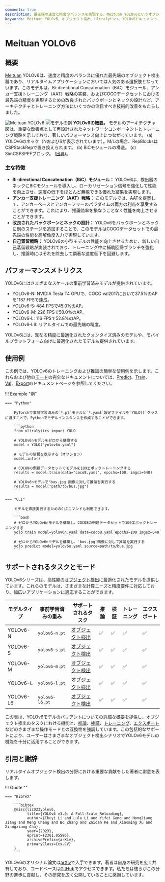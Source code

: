 ```yaml
---
comments: true
description: 最先端の速度と精度のバランスを実現する、Meituan YOLOv6というオブジェクト検出モデルを紹介します。機能、事前学習済みモデル、Pythonの使用方法について深く掘り下げます。
keywords: Meituan YOLOv6、オブジェクト検出、Ultralytics、YOLOv6ドキュメント、Bi-directional Concatenation、Anchor-Aided Training、事前学習済みモデル、リアルタイムアプリケーション
---
```


# Meituan YOLOv6

## 概要

[Meituan](https://about.meituan.com/) YOLOv6は、速度と精度のバランスに優れた最先端のオブジェクト検出器であり、リアルタイムアプリケーションにおいては人気のある選択肢となっています。このモデルは、Bi-directional Concatenation（BiC）モジュール、アンカー支援トレーニング（AAT）戦略の実装、およびCOCOデータセットにおける最先端の精度を実現するための改良されたバックボーンとネックの設計など、アーキテクチャとトレーニング方法にいくつかの注目すべき技術的改善をもたらしました。

![Meituan YOLOv6](https://user-images.githubusercontent.com/26833433/240750495-4da954ce-8b3b-41c4-8afd-ddb74361d3c2.png)
![モデルの例](https://user-images.githubusercontent.com/26833433/240750557-3e9ec4f0-0598-49a8-83ea-f33c91eb6d68.png)
**YOLOv6の概要。** モデルのアーキテクチャ図は、重要な改善点として再設計されたネットワークコンポーネントとトレーニング戦略を示しており、著しいパフォーマンス向上につながっています。 (a) YOLOv6のネック（NおよびSが表示されています）。M/Lの場合、RepBlocksはCSPStackRepで置き換えられます。 (b) BiCモジュールの構造。 (c) SimCSPSPPFブロック。 ([出典](https://arxiv.org/pdf/2301.05586.pdf))。

### 主な特徴

- **Bi-directional Concatenation（BiC）モジュール：** YOLOv6は、検出器のネックにBiCモジュールを導入し、ローカリゼーション信号を強化して性能を向上させ、速度の低下をほとんど無視できる優れた結果を実現します。
- **アンカー支援トレーニング（AAT）戦略：** このモデルでは、AATを提案して、アンカーベースとアンカーフリーのパラダイムの両方の利点を享受することができます。これにより、推論効率を損なうことなく性能を向上させることができます。
- **改良されたバックボーンとネックの設計：** YOLOv6をバックボーンとネックに別のステージを追加することで、このモデルはCOCOデータセットでの最先端の性能を高解像度入力で実現しています。
- **自己蒸留戦略：** YOLOv6の小型モデルの性能を向上させるために、新しい自己蒸留戦略が実装されており、トレーニング中に補助回帰ブランチを強化し、推論時にはそれを除去して顕著な速度低下を回避します。

## パフォーマンスメトリクス

YOLOv6にはさまざまなスケールの事前学習済みモデルが提供されています。

- YOLOv6-N: NVIDIA Tesla T4 GPUで、COCO val2017において37.5%のAPを1187 FPSで達成。
- YOLOv6-S: 484 FPSで45.0%のAP。
- YOLOv6-M: 226 FPSで50.0%のAP。
- YOLOv6-L: 116 FPSで52.8%のAP。
- YOLOv6-L6: リアルタイムでの最先端の精度。

YOLOv6には、異なる精度に最適化されたクォンタイズ済みのモデルや、モバイルプラットフォーム向けに最適化されたモデルも提供されています。

## 使用例

この例では、YOLOv6のトレーニングおよび推論の簡単な使用例を示します。これらおよび他の[モード](../modes/index.md)の完全なドキュメントについては、[Predict](../modes/predict.md)、[Train](../modes/train.md)、[Val](../modes/val.md)、[Export](../modes/export.md)のドキュメントページを参照してください。

!!! Example "例"

    === "Python"

        PyTorchで事前学習済みの`*.pt`モデルと`*.yaml`設定ファイルを`YOLO()`クラスに渡すことで、Pythonでモデルインスタンスを作成することができます。

        ```python
        from ultralytics import YOLO

        # YOLOv6nモデルをゼロから構築する
        model = YOLO("yolov6n.yaml")

        # モデルの情報を表示する（オプション）
        model.info()

        # COCO8の例題データセットでモデルを100エポックトレーニングする
        results = model.train(data="coco8.yaml", epochs=100, imgsz=640)

        # YOLOv6nモデルで'bus.jpg'画像に対して推論を実行する
        results = model("path/to/bus.jpg")
        ```

    === "CLI"

        モデルを直接実行するためのCLIコマンドも利用できます。

        ```bash
        # ゼロからYOLOv6nモデルを構築し、COCO8の例題データセットで100エポックトレーニングする
        yolo train model=yolov6n.yaml data=coco8.yaml epochs=100 imgsz=640

        # ゼロからYOLOv6nモデルを構築し、'bus.jpg'画像に対して推論を実行する
        yolo predict model=yolov6n.yaml source=path/to/bus.jpg
        ```

## サポートされるタスクとモード

YOLOv6シリーズは、高性能の[オブジェクト検出](../tasks/detect.md)に最適化されたモデルを提供しています。これらのモデルは、さまざまな計算ニーズと精度要件に対応しており、幅広いアプリケーションに適応することができます。

| モデルタイプ | 事前学習済みの重み | サポートされるタスク                   | 推論 | 検証 | トレーニング | エクスポート |
| ------------ | ------------------ | -------------------------------------- | ---- | ---- | ------------ | ------------ |
| YOLOv6-N     | `yolov6-n.pt`      | [オブジェクト検出](../tasks/detect.md) | ✅   | ✅   | ✅           | ✅           |
| YOLOv6-S     | `yolov6-s.pt`      | [オブジェクト検出](../tasks/detect.md) | ✅   | ✅   | ✅           | ✅           |
| YOLOv6-M     | `yolov6-m.pt`      | [オブジェクト検出](../tasks/detect.md) | ✅   | ✅   | ✅           | ✅           |
| YOLOv6-L     | `yolov6-l.pt`      | [オブジェクト検出](../tasks/detect.md) | ✅   | ✅   | ✅           | ✅           |
| YOLOv6-L6    | `yolov6-l6.pt`     | [オブジェクト検出](../tasks/detect.md) | ✅   | ✅   | ✅           | ✅           |

この表は、YOLOv6モデルのバリアントについての詳細な概要を提供し、オブジェクト検出のタスクにおける機能と、[推論](../modes/predict.md)、[検証](../modes/val.md)、[トレーニング](../modes/train.md)、[エクスポート](../modes/export.md)などのさまざまな操作モードとの互換性を強調しています。この包括的なサポートにより、ユーザーはさまざまなオブジェクト検出シナリオでYOLOv6モデルの機能を十分に活用することができます。

## 引用と謝辞

リアルタイムオブジェクト検出の分野における重要な貢献をした著者に謝意を表します。

!!! Quote ""

    === "BibTeX"

        ```bibtex
        @misc{li2023yolov6,
              title={YOLOv6 v3.0: A Full-Scale Reloading},
              author={Chuyi Li and Lulu Li and Yifei Geng and Hongliang Jiang and Meng Cheng and Bo Zhang and Zaidan Ke and Xiaoming Xu and Xiangxiang Chu},
              year={2023},
              eprint={2301.05586},
              archivePrefix={arXiv},
              primaryClass={cs.CV}
        }
        ```

YOLOv6のオリジナル論文は[arXiv](https://arxiv.org/abs/2301.05586)で入手できます。著者は自身の研究を広く共有しており、コードベースは[GitHub](https://github.com/meituan/YOLOv6)でアクセスできます。私たちは彼らがこの分野の進歩に貢献し、その研究を広く公開していることに感謝しています。
